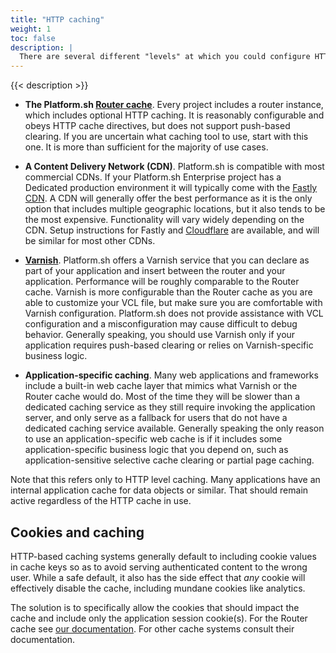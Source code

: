 ```yaml
---
title: "HTTP caching"
weight: 1
toc: false
description: |
  There are several different "levels" at which you could configure HTTP caching for your site on Platform.sh.  Which one you want to use depends on your specific use case.  You should use only one of these at a time and disable any others. Mixing them together will most likely result in stale and unclearable caches.
---
```


{{< description >}}

* **The Platform.sh [Router cache](/configuration/routes/cache.md)**.  Every project includes a router instance, which includes optional HTTP caching.  It is reasonably configurable and obeys HTTP cache directives, but does not support push-based clearing.  If you are uncertain what caching tool to use, start with this one.  It is more than sufficient for the majority of use cases.

* **A Content Delivery Network (CDN)**.  Platform.sh is compatible with most commercial CDNs.  If your Platform.sh Enterprise project has a Dedicated production environment it will typically come with the [Fastly CDN](/domains/cdn/fastly.md).  A CDN will generally offer the best performance as it is the only option that includes multiple geographic locations, but it also tends to be the most expensive.  Functionality will vary widely depending on the CDN.  Setup instructions for Fastly and [Cloudflare](/domains/cdn/cloudflare.md) are available, and will be similar for most other CDNs.

* **[Varnish](/configuration/services/varnish.md)**.  Platform.sh offers a Varnish service that you can declare as part of your application and insert between the router and your application.  Performance will be roughly comparable to the Router cache.  Varnish is more configurable than the Router cache as you are able to customize your VCL file, but make sure you are comfortable with Varnish configuration.  Platform.sh does not provide assistance with VCL configuration and a misconfiguration may cause difficult to debug behavior.  Generally speaking, you should use Varnish only if your application requires push-based clearing or relies on Varnish-specific business logic.

* **Application-specific caching**.  Many web applications and frameworks include a built-in web cache layer that mimics what Varnish or the Router cache would do.  Most of the time they will be slower than a dedicated caching service as they still require invoking the application server, and only serve as a fallback for users that do not have a dedicated caching service available.  Generally speaking the only reason to use an application-specific web cache is if it includes some application-specific business logic that you depend on, such as application-sensitive selective cache clearing or partial page caching.

Note that this refers only to HTTP level caching.  Many applications have an internal application cache for data objects or similar.  That should remain active regardless of the HTTP cache in use.

## Cookies and caching

HTTP-based caching systems generally default to including cookie values in cache keys so as to avoid serving authenticated content to the wrong user.  While a safe default, it also has the side effect that *any* cookie will effectively disable the cache, including mundane cookies like analytics.  

The solution is to specifically allow the cookies that should impact the cache and include only the application session cookie(s).  For the Router cache see [our documentation](/configuration/routes/cache.md#cookies).  For other cache systems consult their documentation.
